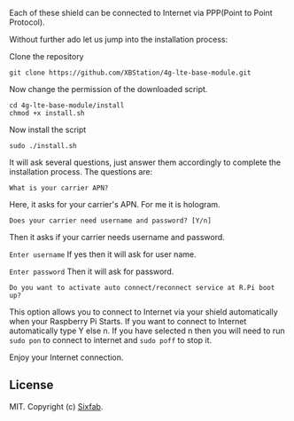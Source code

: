 Each of these shield can be connected to Internet via PPP(Point to Point Protocol).

Without further ado let us jump into the installation process:

Clone the repository

`git clone https://github.com/XBStation/4g-lte-base-module.git` 

Now change the permission of the downloaded script.

```
cd 4g-lte-base-module/install
chmod +x install.sh
```

Now install the script

`sudo ./install.sh`
  
It will ask several questions, just answer them accordingly to complete the installation process. The questions are: 

`What is your carrier APN?`

Here, it asks for your carrier's APN. For me it is hologram. 

`Does your carrier need username and password? [Y/n]`

Then it asks if your carrier needs username and password. 

`Enter username`
If yes then it will ask for user name.

`Enter password`
Then it will ask for password. 

`Do you want to activate auto connect/reconnect service at R.Pi boot up?`

This option allows you to connect to Internet via your shield automatically when your Raspberry Pi Starts. If you want to connect to Internet automatically type Y else n. If you have selected n then you will need to run `sudo pon` to connect to internet and `sudo poff` to stop it. 

Enjoy your Internet connection.

## License

MIT. Copyright (c) [Sixfab](https://github.com/sixfab/Sixfab_PPP_Installer/tree/master/ppp_installer).
